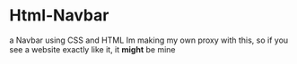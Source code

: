 # Html-Navbar
a Navbar using CSS and HTML
Im making my own proxy with this, so if you see a website exactly like it, it **might** be mine  
